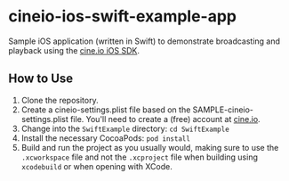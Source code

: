 # cineio-ios-swift-example-app

Sample iOS application (written in Swift) to demonstrate broadcasting and playback
using the [cine.io iOS SDK][cineio-ios].

## How to Use

1. Clone the repository.
2. Create a cineio-settings.plist file based on the SAMPLE-cineio-
   settings.plist file. You'll need to create a (free) account at
   [cine.io][cine].
3. Change into the `SwiftExample` directory: `cd SwiftExample`
4. Install the necessary CocoaPods: `pod install`
5. Build and run the project as you usually would, making sure to use the `.xcworkspace` file and not the `.xcproject` file when building using `xcodebuild` or when opening with XCode.


<!-- external links -->
[cineio-ios]:https://github.com/cine-io/cineio-ios
[cine]:https://www.cine.io/
